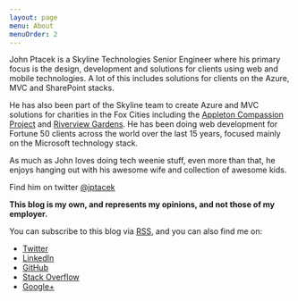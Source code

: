 ```yaml
---
layout: page
menu: About
menuOrder: 2
---
```


John Ptacek is a Skyline Technologies Senior Engineer where his primary focus is the design, development and solutions for clients using web and
mobile technologies. A lot of this includes solutions for clients on the Azure, MVC and SharePoint stacks.

He has also been part of the Skyline team to create Azure and MVC solutions for charities
in the Fox Cities including the [Appleton Compassion Project](http://www.AppletonCompassion.org) and
[Riverview Gardens](http://www.RiverviewGardens.org). He has been doing web development for Fortune 50 clients across the world over the last 15 years, focused mainly on the Microsoft technology stack.

As much as John loves doing tech weenie stuff, even more than that,
he enjoys hanging out with his awesome wife and collection of awesome kids.

Find him on twitter [@jptacek](http://wwww.jptacek.com)

**This blog is my own, and represents my opinions, and not those of my employer.**

You can subscribe to this blog via [RSS](http://www.jptacek.com/rss), and you can also find me on:

* [Twitter](http://www.twitter.com/jptacek)
* [LinkedIn](http://www.linkedin.com/in/johnptacek/)
* [GitHub](https://github.com/jptacek)
* [Stack Overflow](http://stackoverflow.com/users/39797/john-ptacek)
* [Google+](http://plus.google.com/+JohnPtacek)